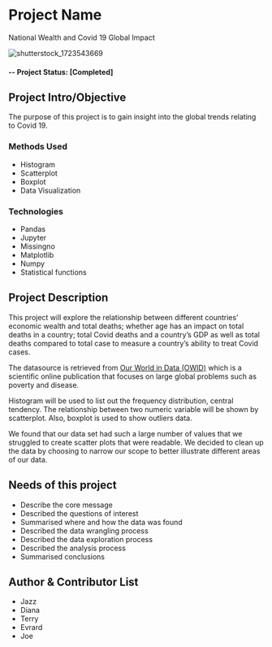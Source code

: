 # Project Name
National Wealth and Covid 19 Global Impact

![shutterstock_1723543669](https://user-images.githubusercontent.com/74483428/105628352-7bc8f080-5e90-11eb-8f07-e9c0d07236c8.jpg)

#### -- Project Status: [Completed]

## Project Intro/Objective
The purpose of this project is to gain insight into the global trends relating to Covid 19. 

### Methods Used
* Histogram 
* Scatterplot 
* Boxplot 
* Data Visualization

### Technologies
* Pandas
* Jupyter
* Missingno
* Matplotlib
* Numpy
* Statistical functions

## Project Description
This project will explore the relationship between different countries’ economic wealth and total deaths; whether age has an impact on total deaths in a country; total Covid deaths and a country’s GDP as well as total deaths compared to total case to measure a country’s ability to treat Covid cases. 

The datasource is retrieved from [Our World in Data (OWID)](https://ourworldindata.org/coronavirus-source-data) which is a scientific online publication that focuses on large global problems such as poverty and disease.

Histogram will be used to list out the frequency distribution, central tendency. The relationship between two numeric variable will be shown by scatterplot. Also, boxplot is used to show outliers data.

We found that our data set had such a large number of values that we struggled to create scatter plots that were readable. We decided to clean up the data by choosing to narrow our scope to better illustrate different areas of our data.  

## Needs of this project
- Describe the core message
- Described the questions of interest
- Summarised where and how the data was found
- Described the data wrangling process
- Described the data exploration process
- Described the analysis process
- Summarised conclusions

## Author & Contributor List
* Jazz
* Diana
* Terry
* Evrard
* Joe
